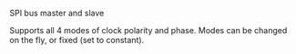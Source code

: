 SPI bus master and slave

Supports all 4 modes of clock polarity and phase.
Modes can be changed on the fly, or fixed (set to constant).
